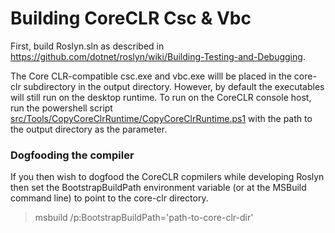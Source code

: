 Building CoreCLR Csc & Vbc
=================================================

First, build Roslyn.sln as described in https://github.com/dotnet/roslyn/wiki/Building-Testing-and-Debugging.

The Core CLR-compatible csc.exe and vbc.exe willl be placed in the core-clr subdirectory in the output directory. However, by default the executables will still run on the desktop runtime. To run on the CoreCLR console host, run the powershell script 
[src/Tools/CopyCoreClrRuntime/CopyCoreClrRuntime.ps1](../../src/Tools/CopyCoreClrRuntime/CopyCoreClrRuntime.ps1) 
with the path to the output directory as the parameter.

### Dogfooding the compiler

If you then wish to dogfood the CoreCLR copmilers while developing Roslyn then set 
the BootstrapBuildPath environment variable (or at the MSBuild command line) to 
point to the core-clr directory.

> msbuild /p:BootstrapBuildPath='path-to-core-clr-dir'

